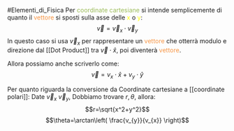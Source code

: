 #Elementi_di_Fisica
Per <font color="#9bbb59">coordinate cartesiane</font> si intende semplicemente di quanto il <font color="#f79646">vettore</font> si sposti sulla asse delle <font color="#ffff00">x</font> o <font color="#ffff00">y</font>:
$$\vec{v}=\vec{v}_{x}\cdot \vec{v}_{y}$$
In questo caso si usa $\vec{v}_{x}$ per rappresentare un <font color="#f79646">vettore</font> che otterrà modulo e direzione dal [[Dot Product]] tra $\vec{v}\cdot \hat{x}$, poi diventerà <font color="#f79646">vettore</font>.

Allora possiamo anche scriverlo come:
$$\vec{v}=v_{x}\cdot \hat{x}+v_{y}\cdot \hat{y}$$

Per quanto riguarda la conversione da Coordinate cartesiane a [[coordinate polari]]:
Date $\vec{v}_{x} \ \vec{v}_{y}$, Dobbiamo trovare $r,\theta$, allora:
$$r=\sqrt{x^2+y^2}$$
 $$\theta=\arctan\left( \frac{v_{y}}{v_{x}} \right)$$